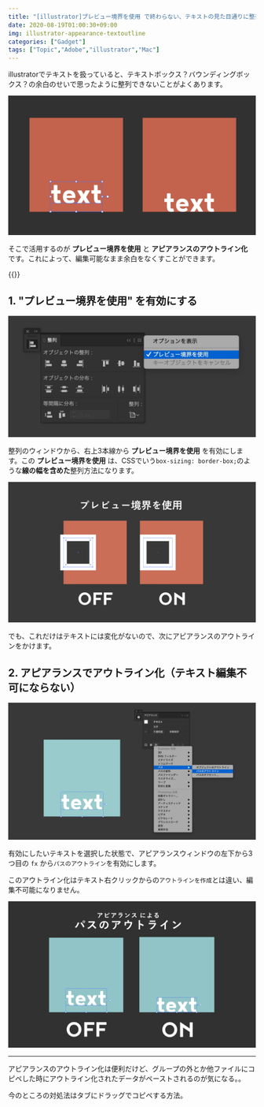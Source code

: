 ```yaml
---
title: "[illustrator]プレビュー境界を使用 で終わらない、テキストの見た目通りに整列"
date: 2020-08-19T01:00:30+09:00
img: illustrator-appearance-textoutline
categories: ["Gadget"]
tags: ["Topic","Adobe","illustrator","Mac"]
---
```


illustratorでテキストを扱っていると、テキストボックス？バウンディングボックス？の余白のせいで思ったように整列できないことがよくあります。

![](../../../images/illustrator-appearance-textoutline-1.jpg)

そこで活用するのが **プレビュー境界を使用** と **アピアランスのアウトライン化** です。これによって、編集可能なまま余白をなくすことができます。

{{<ad>}}

## 1. "プレビュー境界を使用" を有効にする

![整列ウィンドウはメニューバーから『ウィンドウ＞整列』で表示](../../../images/illustrator-appearance-textoutline-2.jpg)

整列のウィンドウから、右上3本線から **プレビュー境界を使用** を有効にします。この **プレビュー境界を使用**   は、CSSでいう`box-sizing: border-box;`のような**線の幅を含めた**整列方法になります。

![](../../../images/illustrator-appearance-textoutline-3.jpg)

でも、これだけはテキストには変化がないので、次にアピアランスのアウトラインをかけます。

## 2. アピアランスでアウトライン化（テキスト編集不可にならない）

![アピアランスウィンドウはメニューバーから『ウィンドウ＞アピアランス』で表示](../../../images/illustrator-appearance-textoutline-4.jpg)

有効にしたいテキストを選択した状態で、アピアランスウィンドウの左下から3つ目の `fx` から`パスのアウトライン`を有効にします。

このアウトライン化はテキスト右クリックからの`アウトラインを作成`とは違い、編集不可能になりません。

![](../../../images/illustrator-appearance-textoutline-5.jpg)

***

アピアランスのアウトライン化は便利だけど、グループの外とか他ファイルにコピペした時にアウトライン化されたデータがペーストされるのが気になる。。

今のところの対処法はタブにドラッグでコピペする方法。